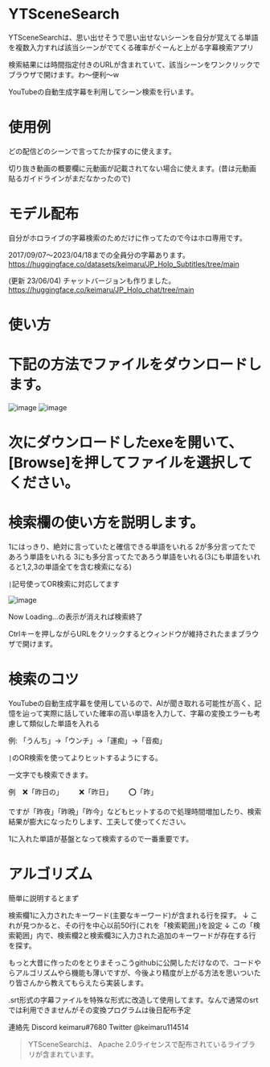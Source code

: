 # YTSceneSearch

YTSceneSearchは、思い出せそうで思い出せないシーンを自分が覚えてる単語を複数入力すれば該当シーンがでてくる確率がぐーんと上がる字幕検索アプリ

検索結果には時間指定付きのURLが含まれていて、該当シーンをワンクリックでブラウザで開けます。わ～便利～w

YouTubeの自動生成字幕を利用してシーン検索を行います。



# 使用例

どの配信どのシーンで言ってたか探すのに使えます。

切り抜き動画の概要欄に元動画が記載されてない場合に使えます。(昔は元動画貼るガイドラインがまだなかったので)


# モデル配布

自分がホロライブの字幕検索のためだけに作ってたので今はホロ専用です。

2017/09/07～2023/04/18までの全員分の字幕あります。
https://huggingface.co/datasets/keimaru/JP_Holo_Subtitles/tree/main

(更新 23/06/04) チャットバージョンも作りました。
https://huggingface.co/keimaru/JP_Holo_chat/tree/main

# 使い方

# 下記の方法でファイルをダウンロードします。
![image](https://github.com/keimaruO/YTSceneSearch/assets/91080250/2ce79d79-ff49-47db-8622-da319e101f32)
![image](https://github.com/keimaruO/YTSceneSearch/assets/91080250/73d49cad-3281-43cc-9312-d349cb82503d)



# 次にダウンロードしたexeを開いて、[Browse]を押してファイルを選択してください。


# 検索欄の使い方を説明します。
1にはっきり、絶対に言っていたと確信できる単語をいれる
2が多分言ってたであろう単語をいれる
3にも多分言ってたであろう単語をいれる(3にも単語をいれると1,2,3の単語全てを含む検索になる)


`|`記号使ってOR検索に対応してます

![image](https://github.com/keimaruO/YTSceneSearch/assets/91080250/0114a771-c52f-4ec1-9aba-dd2fcdc0eb31)


Now Loading...の表示が消えれば検索終了

Ctrlキーを押しながらURLをクリックするとウィンドウが維持されたままブラウザで開けます。


# 検索のコツ

YouTubeの自動生成字幕を使用しているので、AIが聞き取れる可能性が高く、記憶を辿って実際に話していた確率の高い単語を入力して、字幕の変換エラーも考慮して類似した単語を入れる

例: 「うんち」→「ウンチ」→「運痴」→「音痴」

`|`のOR検索を使ってよりヒットするようにする。

一文字でも検索できます。

例　❌「昨日の」
　　❌「昨日」
　　⭕「昨」

ですが「昨夜」「昨晩」「昨今」などもヒットするので処理時間増加したり、検索結果が膨大になったりします、工夫して使ってください。

1に入れた単語が基盤となって検索するので一番重要です。


# アルゴリズム

簡単に説明するとまず

検索欄1に入力されたキーワード(主要なキーワード)が含まれる行を探す。
↓
これが見つかると、その行を中心以前50行(これを「検索範囲」)を設定
↓
この「検索範囲」内で、検索欄2と検索欄3に入力された追加のキーワードが存在する行を探す。


もっと大昔に作ったのをとりまそっこうgithubに公開しただけなので、コードやらアルゴリズムやら機能も薄いですが、今後より精度が上がる方法を思いついたり皆さんから教えてもらえたら実装します。

.srt形式の字幕ファイルを特殊な形式に改造して使用してます。なんで通常のsrtでは利用できませんがその変換プログラムは後日配布予定

連絡先
Discord keimaru#7680
Twitter @keimaru114514

> YTSceneSearchは、 Apache 2.0ライセンスで配布されているライブラリが含まれています。
